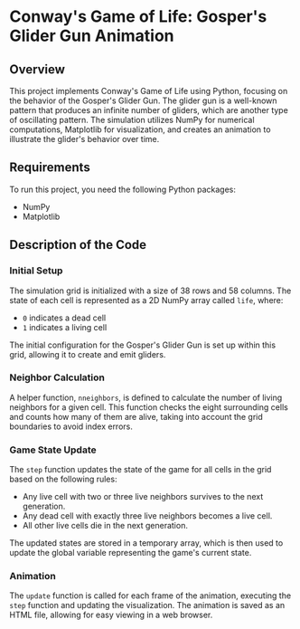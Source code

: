 # Conway's Game of Life: Gosper's Glider Gun Animation

## Overview
This project implements Conway's Game of Life using Python, focusing on the behavior of the Gosper's Glider Gun. The glider gun is a well-known pattern that produces an infinite number of gliders, which are another type of oscillating pattern. The simulation utilizes NumPy for numerical computations, Matplotlib for visualization, and creates an animation to illustrate the glider's behavior over time.

## Requirements
To run this project, you need the following Python packages:
- NumPy
- Matplotlib

## Description of the Code

### Initial Setup
The simulation grid is initialized with a size of 38 rows and 58 columns. The state of each cell is represented as a 2D NumPy array called `life`, where:
- `0` indicates a dead cell
- `1` indicates a living cell

The initial configuration for the Gosper's Glider Gun is set up within this grid, allowing it to create and emit gliders.

### Neighbor Calculation
A helper function, `nneighbors`, is defined to calculate the number of living neighbors for a given cell. This function checks the eight surrounding cells and counts how many of them are alive, taking into account the grid boundaries to avoid index errors.

### Game State Update
The `step` function updates the state of the game for all cells in the grid based on the following rules:
- Any live cell with two or three live neighbors survives to the next generation.
- Any dead cell with exactly three live neighbors becomes a live cell.
- All other live cells die in the next generation.

The updated states are stored in a temporary array, which is then used to update the global variable representing the game's current state.

### Animation
The `update` function is called for each frame of the animation, executing the `step` function and updating the visualization. The animation is saved as an HTML file, allowing for easy viewing in a web browser.
